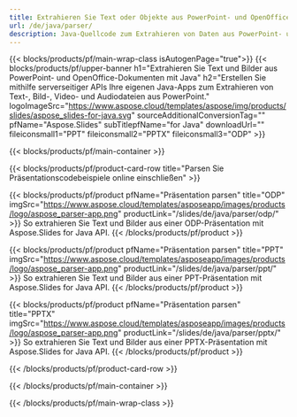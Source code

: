 ```yaml
---
title: Extrahieren Sie Text oder Objekte aus PowerPoint- und OpenOffice-Dokumenten mit Java
url: /de/java/parser/
description: Java-Quellcode zum Extrahieren von Daten aus PowerPoint- und OpenOffice-Präsentationen.
---
```


{{< blocks/products/pf/main-wrap-class isAutogenPage="true">}}
{{< blocks/products/pf/upper-banner h1="Extrahieren Sie Text und Bilder aus PowerPoint- und OpenOffice-Dokumenten mit Java" h2="Erstellen Sie mithilfe serverseitiger APIs Ihre eigenen Java-Apps zum Extrahieren von Text-, Bild-, Video- und Audiodateien aus PowerPoint." logoImageSrc="https://www.aspose.cloud/templates/aspose/img/products/slides/aspose_slides-for-java.svg" sourceAdditionalConversionTag="" pfName="Aspose.Slides" subTitlepfName="for Java" downloadUrl="" fileiconsmall1="PPT" fileiconsmall2="PPTX" fileiconsmall3="ODP" >}}

{{< blocks/products/pf/main-container >}}

{{< blocks/products/pf/product-card-row title="Parsen Sie Präsentationscodebeispiele online einschließen" >}}

{{< blocks/products/pf/product pfName="Präsentation parsen" title="ODP" imgSrc="https://www.aspose.cloud/templates/asposeapp/images/products/logo/aspose_parser-app.png" productLink="/slides/de/java/parser/odp/" >}}
So extrahieren Sie Text und Bilder aus einer ODP-Präsentation mit Aspose.Slides for Java API.
{{< /blocks/products/pf/product >}}

{{< blocks/products/pf/product pfName="Präsentation parsen" title="PPT" imgSrc="https://www.aspose.cloud/templates/asposeapp/images/products/logo/aspose_parser-app.png" productLink="/slides/de/java/parser/ppt/" >}}
So extrahieren Sie Text und Bilder aus einer PPT-Präsentation mit Aspose.Slides for Java API.
{{< /blocks/products/pf/product >}}

{{< blocks/products/pf/product pfName="Präsentation parsen" title="PPTX" imgSrc="https://www.aspose.cloud/templates/asposeapp/images/products/logo/aspose_parser-app.png" productLink="/slides/de/java/parser/pptx/" >}}
So extrahieren Sie Text und Bilder aus einer PPTX-Präsentation mit Aspose.Slides for Java API.
{{< /blocks/products/pf/product >}}



{{< /blocks/products/pf/product-card-row >}}

{{< /blocks/products/pf/main-container >}}
    
{{< /blocks/products/pf/main-wrap-class >}}